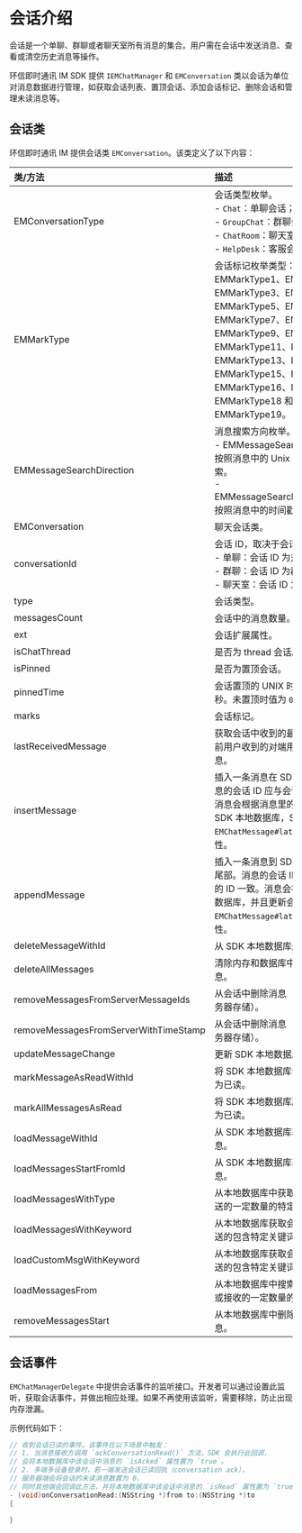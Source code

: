 # 会话介绍

<Toc />

会话是一个单聊、群聊或者聊天室所有消息的集合。用户需在会话中发送消息、查看或清空历史消息等操作。

环信即时通讯 IM SDK 提供 `IEMChatManager` 和 `EMConversation` 类以会话为单位对消息数据进行管理，如获取会话列表、置顶会话、添加会话标记、删除会话和管理未读消息等。

## 会话类

环信即时通讯 IM 提供会话类 `EMConversation`。该类定义了以下内容：

| 类/方法  | 描述         |
| :--------- | :------- | 
| EMConversationType | 会话类型枚举。<br/> - `Chat`：单聊会话；<br/> - `GroupChat`：群聊会话；<br/> - `ChatRoom`：聊天室会话。 <br/> - `HelpDesk`：客服会话。    |  
| EMMarkType  | 会话标记枚举类型：EMMarkType0、EMMarkType1、EMMarkType2、EMMarkType3、EMMarkType4、EMMarkType5、EMMarkType6、EMMarkType7、EMMarkType8、EMMarkType9、EMMarkType10、EMMarkType11、EMMarkType12、EMMarkType13、EMMarkType14、EMMarkType15、EMMarkType16、EMMarkType16、EMMarkType17、EMMarkType18 和 EMMarkType19。     |  
| EMMessageSearchDirection  | 消息搜索方向枚举。<br/> - EMMessageSearchDirectionUp：按照消息中的 Unix 时间戳的逆序搜索。<br/> - EMMessageSearchDirectionDown：按照消息中的时间戳的正序搜索。      |   
| EMConversation    | 聊天会话类。     |
| conversationId   | 会话 ID，取决于会话类型。<br/> - 单聊：会话 ID 为对方的用户 ID；<br/> - 群聊：会话 ID 为群组 ID；<br/> - 聊天室：会话 ID 为聊天室的 ID。     |
| type    | 会话类型。     |
| messagesCount    | 会话中的消息数量。     |
| ext    | 会话扩展属性。     |
| isChatThread    | 是否为 thread 会话。     |
| isPinned    | 是否为置顶会话。       |
| pinnedTime    | 会话置顶的 UNIX 时间戳，单位为毫秒。未置顶时值为 `0`。    |
| marks    | 会话标记。     |
| lastReceivedMessage    | 获取会话中收到的最新一条消息，即当前用户收到的对端用户发送的最新消息。     |
| insertMessage    | 插入一条消息在 SDK 本地数据库。消息的会话 ID 应与会话的 ID 保持一致。消息会根据消息里的时间戳被插入 SDK 本地数据库，SDK 会更新会话的 `EMChatMessage#latestMessage` 等属性。    |
| appendMessage   | 插入一条消息到 SDK 本地数据库会话尾部。消息的会话 ID 应该和目标会话的 ID 一致。消息会被插入 SDK 本地数据库，并且更新会话的 `EMChatMessage#latestMessage` 等属性。     |
| deleteMessageWithId    | 从 SDK 本地数据库删除一条消息。     |
| deleteAllMessages    | 清除内存和数据库中指定会话中的消息。     |
| removeMessagesFromServerMessageIds    | 从会话中删除消息（包括本地存储和服务器存储）。     |
| removeMessagesFromServerWithTimeStamp    | 从会话中删除消息（包括本地存储和服务器存储）。     |
| updateMessageChange    | 更新 SDK 本地数据库的消息。      |
| markMessageAsReadWithId    | 将 SDK 本地数据库中的指定消息设置为已读。     |
| markAllMessagesAsRead    | 将 SDK 本地数据库所有未读消息设置为已读。    |
| loadMessageWithId    | 从 SDK 本地数据库获取指定 ID 的消息。     |
| loadMessagesStartFromId    | 从 SDK 本地数据库获取指定数量的消息。     |
| loadMessagesWithType    | 从本地数据库中获取会话中指定用户发送的一定数量的特定类型的消息。     |
| loadMessagesWithKeyword    | 从本地数据库获取会话中的指定用户发送的包含特定关键词的消息。      |
| loadCustomMsgWithKeyword    | 从本地数据库获取会话中的指定用户发送的包含特定关键词的自定义消息。     |
| loadMessagesFrom    | 从本地数据库中搜索指定时间段内发送或接收的一定数量的消息。     |
| removeMessagesStart    | 从本地数据库中删除指定时间段内的消息。     |

## 会话事件

`EMChatManagerDelegate` 中提供会话事件的监听接口。开发者可以通过设置此监听，获取会话事件，并做出相应处理。如果不再使用该监听，需要移除，防止出现内存泄漏。

示例代码如下：

```objective-c
// 收到会话已读的事件。该事件在以下场景中触发：
// 1. 当消息接收方调用 `ackConversationRead()` 方法，SDK 会执行此回调，
// 会将本地数据库中该会话中消息的 `isAcked` 属性置为 `true`。
// 2. 多端多设备登录时，若一端发送会话已读回执（conversation ack），
// 服务器端会将会话的未读消息数置为 0，
// 同时其他端会回调此方法，并将本地数据库中该会话中消息的 `isRead` 属性置为 `true`。
- (void)onConversationRead:(NSString *)from to:(NSString *)to
{
    
}
```






